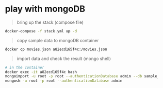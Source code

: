 # play with mongoDB

> bring up the stack (compose file)

```bash
docker-compose -f stack.yml up -d
```

> copy sample data to mongoDB container

```bash
docker cp movies.json a82ecd165f4c:/movies.json
```

> import data and check the result (mongo shell)

```bash
# in the container
docker exec -it a82ecd165f4c bash
mongoimport -u root -p root --authenticationDatabase admin --db sample_mflix --collection movies --file movies.json
mongosh -u root -p root --authenticationDatabase admin
```
